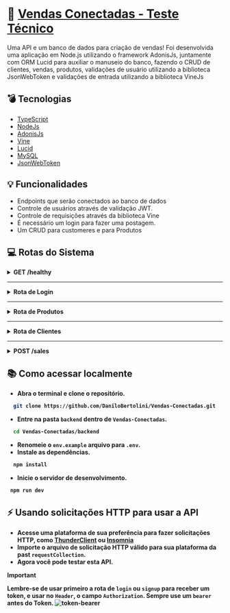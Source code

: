 # :pencil: [Vendas Conectadas - Teste Técnico]()

Uma API e um banco de dados para criação de vendas! Foi desenvolvida uma aplicação em Node.js utilizando o framework AdonisJs, juntamente com ORM Lucid para auxiliar o manuseio do banco, fazendo o CRUD de clientes, vendas, produtos, validações de usuário utilizando a biblioteca JsonWebToken e validações de entrada utilizando a biblioteca VineJs

## :bomb: Tecnologias

- [TypeScript](https://www.typescriptlang.org/)
- [NodeJs](https://nodejs.org/en)
- [AdonisJs](https://docs.adonisjs.com/guides/introduction)
- [Vine](https://vinejs.dev/docs/introduction)
- [Lucid](https://lucid.adonisjs.com/docs/introduction)
- [MySQL](https://www.mysql.com/)
- [JsonWebToken](https://jwt.io/)

## :bulb: Funcionalidades

- Endpoints que serão conectados ao banco de dados
- Controle de usuários através de validação JWT.
- Controle de requisições através da biblioteca Vine
- É necessário um login para fazer uma postagem.
- Um CRUD para customeres e para Produtos

## :computer: Rotas do Sistema

<details>
  <summary><strong>GET /healthy</strong></summary><br />
  
Retorna uma mensagem confirmando que o Serviço está funcionando.

  - Retorno:
  ```json
  {
	  "backend": "OK"
  }
  ```
</details>

---

<details>
  <summary><strong>Rota de Login</summary>
  <br />
  <details>
  <summary><strong>POST /signup</strong></summary><br />

   Rota para fazer cadastro de um usuário (email) que ainda não existe no banco de dados.

   - Entrada:
  ```json
  {
	  "email": "testemail@gmail.com",
	  "password": "senhasecreta"
  }
  ```
  - Retorno:
  ```json
  {
	   "email": "testemail@gmail.com",
  }
  ```
  </details>

##

  <details>
  <summary><strong>POST /login</strong></summary><br />
  
  Rota para fazer login de um usuário já cadastrado. Caso o email e senha estejam corretos, retorna um token do Usuário que acabou de Logar.
  
  - Entrada:
  ```json
  {
	  "email": "test@gmail.com",
	  "password": "senhasecreta"
  }
  ```
  - Retorno:
  ```json
  {
	  "token": "eyJhbGciOiJIUzI1NiIsInR5cCI6IkpXVCJ9.eyJpZCI6MSwiZW1haWwiOiJ0ZXN0QGdtYWlsLmNvbSIsImlhdCI6MTcxMjIzODk1NH0.e7Bz_Jw7lMZyurLJ5imwe_549dBHB1EOchfAbTtuqv4"
  }
  ```
  > Token é necessário para rotas que precisam estar logados
  </details>
</details>

---

<details>
  <summary><strong>Rota de Produtos</strong></summary>
  <br />
  <details>
  <summary><strong>GET /products</strong></summary><br />
  
  > Necessário estar logado

  Rota para listagem de todos os produtos cadastrados e que estão ativos no banco de dados.
  
  - Retorno:
  ```json
[
    {
	    "id": 1,
	    "name": "keyboard"
	},

    /* ... */
]
  ```
</details>

##

<details>
  <summary><strong>GET /products/:id</strong></summary><br />
  
  > Necessário estar logado

  Rota para listagem de um produto com um id específico cadastrado no banco de dados.
  
  - Retorno:
  ```json
{
	  "id": 1,
	  "name": "mouse",
	  "price": 5,
	  "description": "gaming mouse",
	  "quantity": 2,
	  "active": 1
}
  ```
</details>

##

<details>
  <summary><strong>POST /products</strong></summary><br />
  
  > Necessário estar logado

  Rota para a criação de um produto novo no banco de dados.
  
  - Entrada:
  ```json
  {
	  "name": "mouse",
	  "price": 5,
	  "description": "mouse gamer", (Opcional)
	  "quantity": 3
  }
  ```
  - Retorno:
  ```json
  {
	  "name": "mouse",
	  "price": 5,
	  "description": "mouse gamer",
	  "quantity": 3,
	  "id": 1
  }
  ```
</details>

##

<details>
  <summary><strong>PUT /products/:id</strong></summary><br />
  
  > Necessário estar logado

  Rota para a alteração de um produto com um id específico já existente no banco de dados.
  
  - Entrada:
  ```json
  {
	  "name": "mouse básico",
	  "price": 7,
	  "description": "mouse escritorio",
	  "quantity": 3
  }
  ```
  - Retorno:
  ```json
  {
	  "id": 1,
	  "name": "mouse básico",
	  "price": 7,
	  "description": "mouse escritorio",
	  "quantity": 3,
	  "active": 1
  }
  ```
</details>

##

<details>
  <summary><strong>DELETE /products/:id</strong></summary><br />
  
  > Necessário estar logado

  Rota para a deleção de um produto com um id específico já existente no banco de dados. (soft delete)

  > `soft delete`: Uma exclusão reversível marca um registro como inativo ou válido sem realmente excluí-lo do banco de dados. Podendo melhorar o desempenho e permitindo que dados “excluídos” sejam recuperados
  
  - Retorno:
  ```json
  "No body returned for response"
  ```
</details>

##

<details>
  <summary><strong>GET /products/disabled</strong></summary><br />
  
  > Necessário estar logado

  Rota para listagem de todos os produtos cadastrados que foram deletados(desativados) no banco de dados.
  
  - Retorno:
  ```json
[
	{
		"id": 1,
		"name": "mouse básico",
		"price": 7,
		"description": "mouse escritorio",
		"quantity": 3
	},

    /* ... */
]
  ```
</details>

##

<details>
  <summary><strong>PATCH /products/enable/:id</strong></summary><br />
  
  > Necessário estar logado

  Rota para a ativação de um produto com um id específico já existente no banco de dados que foi desativado pelo usuário.
  
  - Retorno:
  ```json
  "No body returned for response"
  ```
</details>
</details>

---

<details>
  <summary><strong>Rota de Clientes</strong></summary>
  <br />
  <details>
  <summary><strong>GET /customers</strong></summary><br />
  
  > Necessário estar logado

  Rota para listagem de todos os clientes cadastrados no banco de dados.
  
  - Retorno:
  ```json
[
    {
	    "id": 1,
	    "name": "Joao",
	    "cpf": "12312312312",
	    "sellerId": 1
	},

    /* ... */
]
  ```
</details>

##

<details>
  <summary><strong>GET /customers/:id</strong></summary><br />
  
  > Necessário estar logado

  Rota para listagem de um cliente com um id específico cadastrado no banco de dados.
  
  - Retorno:
  ```json
{
	"id": 1,
	"name": "Joao",
	"cpf": "12312312312",
	"sellerId": 1,
	"phone": {
		"id": 1,
		"customerId": 1,
		"number": 999999999
	},
	"address": {
		"id": 1,
		"country": "Brazil",
		"state": "state1",
		"city": "city1",
		"neighborhood": "test1",
		"number": 123,
		"complement": null,
		"reference": null,
		"customerId": 1
	},
	"sales": [
		{
			"id": 1,
			"quantity": 2,
			"unitPrice": 10,
			"totalPrice": 20,
			"dateSale": "2024-04-04T17:11:16.000+00:00",
			"customerId": 1,
			"productId": 2
		},
		{
			"id": 2,
			"quantity": 1,
			"unitPrice": 15,
			"totalPrice": 15,
			"dateSale": "2024-04-04T17:11:16.000+00:00",
			"customerId": 1,
			"productId": 3
		}
	]
}
  ```
</details>

##

<details>
  <summary><strong>POST /customers</strong></summary><br />
  
  > Necessário estar logado

  Rota para a criação de um cliente novo no banco de dados.
  
  - Entrada:
  ```json
{
	  "name": "Marcos",
	  "cpf": "12312312316",
	  "sellerId": 1,
	  "addressId": 1,
	  "numberPhone": 987654321,
	  "country": "Brazil",
	  "state": "Estado",
	  "city": "Cidade",
	  "neighborhood": "Vizinho",
	  "numberHouse": 8
}
  ```
  - Retorno:
  ```json
{
	  "id": 1,
	  "name": "Marcos"
}
  ```
</details>

##

<details>
  <summary><strong>PUT /customers/:id</strong></summary><br />
  
  > Necessário estar logado

  Rota para a alteração de um produto com um id específico já existente no banco de dados.
  
  - Entrada:
  ```json
  {
	  "name": "Joao",
	  "cpf": "12319912416",
	  "numberPhone": 987654321,
	  "country": "Brasil",
	  "state": "Estado",
	  "city": "Cidade",
	  "neighborhood": "Vizinho",
	  "numberHouse": 8
  }
  ```
  - Retorno:
  ```json
  {
	  "id": 1,
	  "name": "Joao",
	  "cpf": "12319912416",
	  "sellerId": 1,
  }
  ```
</details>

##

<details>
  <summary><strong>DELETE /customers/:id</strong></summary><br />
  
  > Necessário estar logado

  Rota para a deleção de um produto com um id específico já existente no banco de dados.
  
  - Retorno:
  ```json
  "No body returned for response"
  ```
</details>
</details>

---

<details>
  <summary><strong>POST /sales</strong></summary><br />
  
  > Necessário estar logado

  Rota para a criação de uma venda no banco de dados.
  
  - Entrada:
  ```json
  {
	  "quantity": 10,
	  "unitPrice": 5,
	  "totalPrice": 15,
	  "customerId": 3,
	  "productId": 1
  }
  ```
  - Retorno:
  ```json
  {
	  "quantity": 10,
	  "unitPrice": 5,
	  "totalPrice": 15,
	  "customerId": 3,
	  "productId": 1,
	  "dateSale": "2024-04-04T23:28:06.199+00:00",
	  "id": 1
  }
  ```
</details>

##

## :books: Como acessar localmente

  - Abra o terminal e clone o repositório.
  ```bash
    git clone https://github.com/DaniloBertolini/Vendas-Conectadas.git
  ```
  - Entre na pasta `backend` dentro de `Vendas-Conectadas`.
  ```bash
    cd Vendas-Conectadas/backend
  ```
  - Renomeie o `env.example` arquivo para `.env`.
  - Instale as dependências.
  ```bash
    npm install
  ```
  - Inicie o servidor de desenvolvimento.
  ```bash
   npm run dev
  ```

## :zap: Usando solicitações HTTP para usar a API
  - Acesse uma plataforma de sua preferência para fazer solicitações HTTP, como [ThunderClient](https://www.thunderclient.com/) ou [Insomnia](https://insomnia.rest/) 
  - Importe o arquivo de solicitação HTTP válido para sua plataforma da past `requestCollection`.
  - Agora você pode testar esta API.

> [!IMPORTANT]
> Lembre-se de usar primeiro a rota de `login` ou `signup` para receber um token, e usar no `Header`, o campo `Authorization`. Sempre use um `bearer` antes do Token.
> ![token-bearer](https://github.com/DaniloBertolini/Vendas-Conectadas/assets/49735033/7ed76b07-43c9-4248-9903-d5727400c518)
